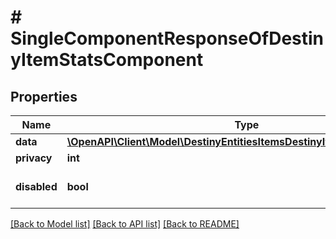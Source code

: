 # # SingleComponentResponseOfDestinyItemStatsComponent

## Properties

Name | Type | Description | Notes
------------ | ------------- | ------------- | -------------
**data** | [**\OpenAPI\Client\Model\DestinyEntitiesItemsDestinyItemStatsComponent**](DestinyEntitiesItemsDestinyItemStatsComponent.md) |  | [optional]
**privacy** | **int** |  | [optional]
**disabled** | **bool** | If true, this component is disabled. | [optional]

[[Back to Model list]](../../README.md#models) [[Back to API list]](../../README.md#endpoints) [[Back to README]](../../README.md)
